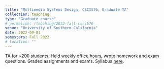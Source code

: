 ```yaml
---
title: "Multimedia Systems Design, CSCI576, Graduate TA"
collection: teaching
type: "Graduate course"
# permalink: /teaching/2022-fall-csci576
venue: "University of Southern California"
date: 2022-09-01
semesters: Fall 2022
# location: ""
---
```


TA for ~200 students. Held weekly office hours, wrote homework and exam questions. Graded assignments and exams. Syllabus [here](/teaching/syllabi/csci576_syllabus.pdf).
